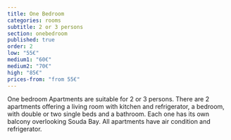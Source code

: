 ```yaml
---
title: One Bedroom
categories: rooms
subtitle: 2 or 3 persons
section: onebedroom
published: true
order: 2
low: "55€"
medium1: "60€"
medium2: "70€"
high: "85€"
prices-from: "from 55€"
---
```


One bedroom Apartments are suitable for 2 or 3 persons.
There are 2 apartments offering a living room with kitchen and refrigerator, a bedroom, with double or two single beds and a bathroom.
Each one has its own balcony overlooking Souda Bay. All apartments have air condition and refrigerator.
